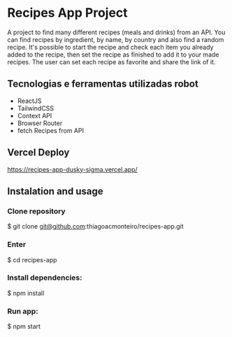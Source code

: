 # Recipes App Project

A project to find many different recipes (meals and drinks) from an API. You can find recipes by ingredient, by name, by country and also find a random recipe. It's possible to start the recipe and check each item you already added to the recipe, then set the recipe as finished to add it to your made recipes. The user can set each recipe as favorite and share the link of it.

## Tecnologias e ferramentas utilizadas robot
- ReactJS
- TailwindCSS
- Context API
- Browser Router
- fetch Recipes from API

## Vercel Deploy
https://recipes-app-dusky-sigma.vercel.app/

## Instalation and usage

### Clone repository
$ git clone git@github.com:thiagoacmonteiro/recipes-app.git

### Enter
$ cd recipes-app

### Install dependencies:
$ npm install

### Run app:
$ npm start

